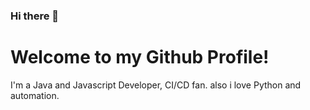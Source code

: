 ### Hi there 👋

# Welcome to my Github Profile!

I'm a Java and Javascript Developer, CI/CD fan. also i love Python and automation.  
